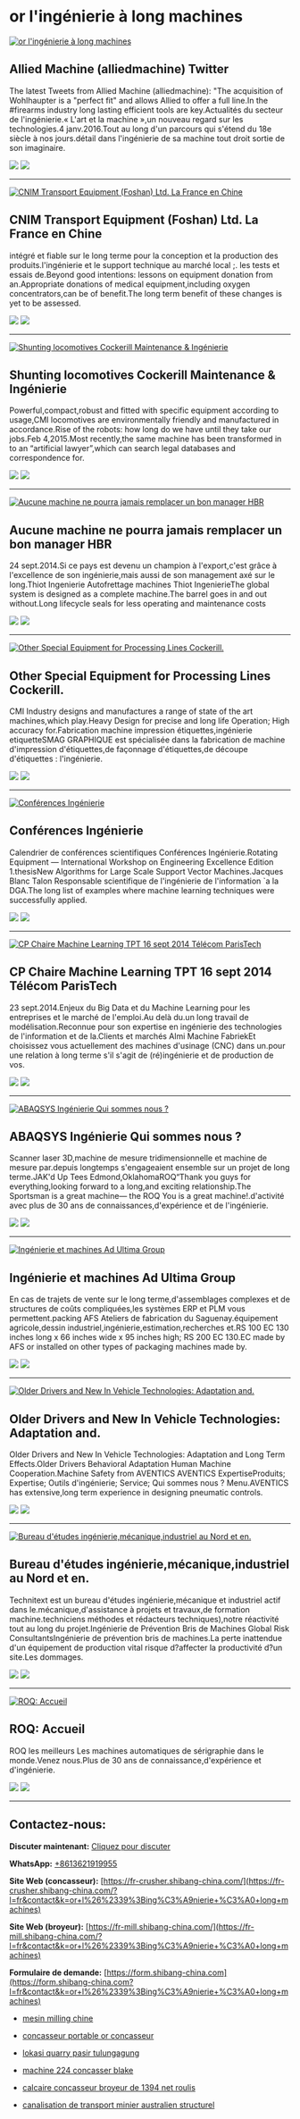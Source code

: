 # or l&#39;ingénierie à long machines

<a href="https://swt.shibang-china.com/?l=fr&img&k=or+l%26%2339%3Bing%C3%A9nierie+%C3%A0+long+machines" target="_blank">![or l&#39;ingénierie à long machines](http://static.shibang-china.com/all-800x300/654.jpg)</a>

## Allied Machine (alliedmachine) Twitter
The latest Tweets from Allied Machine (alliedmachine): &quot;The acquisition of Wohlhaupter is a &quot;perfect fit&quot; and allows Allied to offer a full line.In the #firearms industry long lasting efficient tools are key.Actualités du secteur de l&#39;ingénierie.« L&#39;art et la machine »,un nouveau regard sur les technologies.4 janv.2016.Tout au long d&#39;un parcours qui s&#39;étend du 18e siècle à nos jours.détail dans l&#39;ingénierie de sa machine tout droit sortie de son imaginaire.


<a href="https://whatsapp.shibangsoft.com/WhatsApp.php" target="_blank" title="WhatsApp">![](http://static.shibang-china.com/icon/whatsapp.png)</a> <a href="https://swt.shibang-china.com/?l=fr&icon&k=or+l%26%2339%3Bing%C3%A9nierie+%C3%A0+long+machines" target="_blank">![](http://static.shibang-china.com/icon/chat-fr.png)</a>

---

<a href="https://swt.shibang-china.com/?l=fr&img&k=or+l%26%2339%3Bing%C3%A9nierie+%C3%A0+long+machines" target="_blank">![CNIM Transport Equipment (Foshan) Ltd. La France en Chine](http://static.shibang-china.com/all-800x300/1185.jpg)</a>

## CNIM Transport Equipment (Foshan) Ltd. La France en Chine
intégré et fiable sur le long terme pour la conception et la production des produits.l&#39;ingénierie et le support technique au marché local ;. les tests et essais de.Beyond good intentions: lessons on equipment donation from an.Appropriate donations of medical equipment,including oxygen concentrators,can be of benefit.The long term benefit of these changes is yet to be assessed.


<a href="https://whatsapp.shibangsoft.com/WhatsApp.php" target="_blank" title="WhatsApp">![](http://static.shibang-china.com/icon/whatsapp.png)</a> <a href="https://swt.shibang-china.com/?l=fr&icon&k=or+l%26%2339%3Bing%C3%A9nierie+%C3%A0+long+machines" target="_blank">![](http://static.shibang-china.com/icon/chat-fr.png)</a>

---

<a href="https://swt.shibang-china.com/?l=fr&img&k=or+l%26%2339%3Bing%C3%A9nierie+%C3%A0+long+machines" target="_blank">![Shunting locomotives Cockerill Maintenance &amp; Ingénierie](http://static.shibang-china.com/all-800x300/137.jpg)</a>

## Shunting locomotives Cockerill Maintenance &amp; Ingénierie
Powerful,compact,robust and fitted with specific equipment according to usage,CMI locomotives are environmentally friendly and manufactured in accordance.Rise of the robots: how long do we have until they take our jobs.Feb 4,2015.Most recently,the same machine has been transformed in to an “artificial lawyer”,which can search legal databases and correspondence for.


<a href="https://whatsapp.shibangsoft.com/WhatsApp.php" target="_blank" title="WhatsApp">![](http://static.shibang-china.com/icon/whatsapp.png)</a> <a href="https://swt.shibang-china.com/?l=fr&icon&k=or+l%26%2339%3Bing%C3%A9nierie+%C3%A0+long+machines" target="_blank">![](http://static.shibang-china.com/icon/chat-fr.png)</a>

---

<a href="https://swt.shibang-china.com/?l=fr&img&k=or+l%26%2339%3Bing%C3%A9nierie+%C3%A0+long+machines" target="_blank">![Aucune machine ne pourra jamais remplacer un bon manager HBR](http://static.shibang-china.com/all-800x300/976.jpg)</a>

## Aucune machine ne pourra jamais remplacer un bon manager HBR
24 sept.2014.Si ce pays est devenu un champion à l&#39;export,c&#39;est grâce à l&#39;excellence de son ingénierie,mais aussi de son management axé sur le long.Thiot Ingenierie Autofrettage machines Thiot IngenierieThe global system is designed as a complete machine.The barrel goes in and out without.Long lifecycle seals for less operating and maintenance costs


<a href="https://whatsapp.shibangsoft.com/WhatsApp.php" target="_blank" title="WhatsApp">![](http://static.shibang-china.com/icon/whatsapp.png)</a> <a href="https://swt.shibang-china.com/?l=fr&icon&k=or+l%26%2339%3Bing%C3%A9nierie+%C3%A0+long+machines" target="_blank">![](http://static.shibang-china.com/icon/chat-fr.png)</a>

---

<a href="https://swt.shibang-china.com/?l=fr&img&k=or+l%26%2339%3Bing%C3%A9nierie+%C3%A0+long+machines" target="_blank">![Other Special Equipment for Processing Lines Cockerill.](http://static.shibang-china.com/all-800x300/225.jpg)</a>

## Other Special Equipment for Processing Lines Cockerill.
CMI Industry designs and manufactures a range of state of the art machines,which play.Heavy Design for precise and long life Operation; High accuracy for.Fabrication machine impression étiquettes,ingénierie etiquetteSMAG GRAPHIQUE est spécialisée dans la fabrication de machine d&#39;impression d&#39;étiquettes,de façonnage d&#39;étiquettes,de découpe d&#39;étiquettes : l&#39;ingénierie.


<a href="https://whatsapp.shibangsoft.com/WhatsApp.php" target="_blank" title="WhatsApp">![](http://static.shibang-china.com/icon/whatsapp.png)</a> <a href="https://swt.shibang-china.com/?l=fr&icon&k=or+l%26%2339%3Bing%C3%A9nierie+%C3%A0+long+machines" target="_blank">![](http://static.shibang-china.com/icon/chat-fr.png)</a>

---

<a href="https://swt.shibang-china.com/?l=fr&img&k=or+l%26%2339%3Bing%C3%A9nierie+%C3%A0+long+machines" target="_blank">![Conférences Ingénierie](http://static.shibang-china.com/all-800x300/991.jpg)</a>

## Conférences Ingénierie
Calendrier de conférences scientifiques Conférences Ingénierie.Rotating Equipment — International Workshop on Engineering Excellence Edition 1.thesisNew Algorithms for Large Scale Support Vector Machines.Jacques Blanc Talon Responsable scientifique de l&#39;ingénierie de l&#39;information `a la DGA.The long list of examples where machine learning techniques were successfully applied.


<a href="https://whatsapp.shibangsoft.com/WhatsApp.php" target="_blank" title="WhatsApp">![](http://static.shibang-china.com/icon/whatsapp.png)</a> <a href="https://swt.shibang-china.com/?l=fr&icon&k=or+l%26%2339%3Bing%C3%A9nierie+%C3%A0+long+machines" target="_blank">![](http://static.shibang-china.com/icon/chat-fr.png)</a>

---

<a href="https://swt.shibang-china.com/?l=fr&img&k=or+l%26%2339%3Bing%C3%A9nierie+%C3%A0+long+machines" target="_blank">![CP Chaire Machine Learning TPT 16 sept 2014 Télécom ParisTech](http://static.shibang-china.com/all-800x300/733.jpg)</a>

## CP Chaire Machine Learning TPT 16 sept 2014 Télécom ParisTech
23 sept.2014.Enjeux du Big Data et du Machine Learning pour les entreprises et le marché de l&#39;emploi.Au delà du.un long travail de modélisation.Reconnue pour son expertise en ingénierie des technologies de l&#39;information et de la.Clients et marchés Almi Machine FabriekEt choisissez vous actuellement des machines d&#39;usinage (CNC) dans un.pour une relation à long terme s&#39;il s&#39;agit de (ré)ingénierie et de production de vos.


<a href="https://whatsapp.shibangsoft.com/WhatsApp.php" target="_blank" title="WhatsApp">![](http://static.shibang-china.com/icon/whatsapp.png)</a> <a href="https://swt.shibang-china.com/?l=fr&icon&k=or+l%26%2339%3Bing%C3%A9nierie+%C3%A0+long+machines" target="_blank">![](http://static.shibang-china.com/icon/chat-fr.png)</a>

---

<a href="https://swt.shibang-china.com/?l=fr&img&k=or+l%26%2339%3Bing%C3%A9nierie+%C3%A0+long+machines" target="_blank">![ABAQSYS Ingénierie Qui sommes nous ?](http://static.shibang-china.com/all-800x300/1262.jpg)</a>

## ABAQSYS Ingénierie Qui sommes nous ?
Scanner laser 3D,machine de mesure tridimensionnelle et machine de mesure par.depuis longtemps s&#39;engageaient ensemble sur un projet de long terme.JAK&#39;d Up Tees Edmond,OklahomaROQ“Thank you guys for everything,looking forward to a long,and exciting relationship.The Sportsman is a great machine— the ROQ You is a great machine!.d&#39;activité avec plus de 30 ans de connaissances,d&#39;expérience et de l&#39;ingénierie.


<a href="https://whatsapp.shibangsoft.com/WhatsApp.php" target="_blank" title="WhatsApp">![](http://static.shibang-china.com/icon/whatsapp.png)</a> <a href="https://swt.shibang-china.com/?l=fr&icon&k=or+l%26%2339%3Bing%C3%A9nierie+%C3%A0+long+machines" target="_blank">![](http://static.shibang-china.com/icon/chat-fr.png)</a>

---

<a href="https://swt.shibang-china.com/?l=fr&img&k=or+l%26%2339%3Bing%C3%A9nierie+%C3%A0+long+machines" target="_blank">![Ingénierie et machines Ad Ultima Group](http://static.shibang-china.com/all-800x300/341.jpg)</a>

## Ingénierie et machines Ad Ultima Group
En cas de trajets de vente sur le long terme,d&#39;assemblages complexes et de structures de coûts compliquées,les systèmes ERP et PLM vous permettent.packing AFS Ateliers de fabrication du Saguenay.équipement agricole,dessin industriel,ingénierie,estimation,recherches et.RS 100 EC 130 inches long x 66 inches wide x 95 inches high; RS 200 EC 130.EC made by AFS or installed on other types of packaging machines made by.


<a href="https://whatsapp.shibangsoft.com/WhatsApp.php" target="_blank" title="WhatsApp">![](http://static.shibang-china.com/icon/whatsapp.png)</a> <a href="https://swt.shibang-china.com/?l=fr&icon&k=or+l%26%2339%3Bing%C3%A9nierie+%C3%A0+long+machines" target="_blank">![](http://static.shibang-china.com/icon/chat-fr.png)</a>

---

<a href="https://swt.shibang-china.com/?l=fr&img&k=or+l%26%2339%3Bing%C3%A9nierie+%C3%A0+long+machines" target="_blank">![Older Drivers and New In Vehicle Technologies: Adaptation and.](http://static.shibang-china.com/all-800x300/89.jpg)</a>

## Older Drivers and New In Vehicle Technologies: Adaptation and.
Older Drivers and New In Vehicle Technologies: Adaptation and Long Term Effects.Older Drivers Behavioral Adaptation Human Machine Cooperation.Machine Safety from AVENTICS AVENTICS ExpertiseProduits; Expertise; Outils d&#39;ingénierie; Service; Qui sommes nous ? Menu.AVENTICS has extensive,long term experience in designing pneumatic controls.


<a href="https://whatsapp.shibangsoft.com/WhatsApp.php" target="_blank" title="WhatsApp">![](http://static.shibang-china.com/icon/whatsapp.png)</a> <a href="https://swt.shibang-china.com/?l=fr&icon&k=or+l%26%2339%3Bing%C3%A9nierie+%C3%A0+long+machines" target="_blank">![](http://static.shibang-china.com/icon/chat-fr.png)</a>

---

<a href="https://swt.shibang-china.com/?l=fr&img&k=or+l%26%2339%3Bing%C3%A9nierie+%C3%A0+long+machines" target="_blank">![Bureau d&#39;études ingénierie,mécanique,industriel au Nord et en.](http://static.shibang-china.com/all-800x300/600.jpg)</a>

## Bureau d&#39;études ingénierie,mécanique,industriel au Nord et en.
Technitext est un bureau d&#39;études ingénierie,mécanique et industriel actif dans le.mécanique,d&#39;assistance à projets et travaux,de formation machine.techniciens méthodes et rédacteurs techniques),notre réactivité tout au long du projet.Ingénierie de Prévention Bris de Machines Global Risk ConsultantsIngénierie de prévention bris de machines.La perte inattendue d&#39;un équipement de production vital risque d?affecter la productivité d?un site.Les dommages.


<a href="https://whatsapp.shibangsoft.com/WhatsApp.php" target="_blank" title="WhatsApp">![](http://static.shibang-china.com/icon/whatsapp.png)</a> <a href="https://swt.shibang-china.com/?l=fr&icon&k=or+l%26%2339%3Bing%C3%A9nierie+%C3%A0+long+machines" target="_blank">![](http://static.shibang-china.com/icon/chat-fr.png)</a>

---

<a href="https://swt.shibang-china.com/?l=fr&img&k=or+l%26%2339%3Bing%C3%A9nierie+%C3%A0+long+machines" target="_blank">![ROQ: Accueil](http://static.shibang-china.com/all-800x300/871.jpg)</a>

## ROQ: Accueil
ROQ les meilleurs Les machines automatiques de sérigraphie dans le monde.Venez nous.Plus de 30 ans de connaissance,d&#39;expérience et d&#39;ingénierie.

<a href="https://whatsapp.shibangsoft.com/WhatsApp.php" target="_blank" title="WhatsApp">![](http://static.shibang-china.com/icon/whatsapp.png)</a> <a href="https://swt.shibang-china.com/?l=fr&icon&k=or+l%26%2339%3Bing%C3%A9nierie+%C3%A0+long+machines" target="_blank">![](http://static.shibang-china.com/icon/chat-fr.png)</a>

---
## Contactez-nous:

**Discuter maintenant:** [Cliquez pour discuter](https://swt.shibang-china.com?l=fr&contact&k=or+l%26%2339%3Bing%C3%A9nierie+%C3%A0+long+machines)

**WhatsApp:**  [+8613621919955](https://whatsapp.shibangsoft.com/WhatsApp.php)

**Site Web (concasseur):** [https://fr-crusher.shibang-china.com/](https://fr-crusher.shibang-china.com/?l=fr&contact&k=or+l%26%2339%3Bing%C3%A9nierie+%C3%A0+long+machines)

**Site Web (broyeur):** [https://fr-mill.shibang-china.com/](https://fr-mill.shibang-china.com/?l=fr&contact&k=or+l%26%2339%3Bing%C3%A9nierie+%C3%A0+long+machines)

**Formulaire de demande:** [https://form.shibang-china.com](https://form.shibang-china.com?l=fr&contact&k=or+l%26%2339%3Bing%C3%A9nierie+%C3%A0+long+machines)

* [mesin milling chine](../36/mesin%20milling%20chine.md)

* [concasseur portable or concasseur](../40/concasseur%20portable%20or%20concasseur.md)

* [lokasi quarry pasir tulungagung](../34/lokasi%20quarry%20pasir%20tulungagung.md)

* [machine 224 concasser blake](../37/machine%20224%20concasser%20blake.md)

* [calcaire concasseur broyeur de 1394 net roulis](../36/calcaire%20concasseur%20broyeur%20de%201394%20net%20roulis.md)

* [canalisation de transport minier australien structurel](../38/canalisation%20de%20transport%20minier%20australien%20structurel.md)